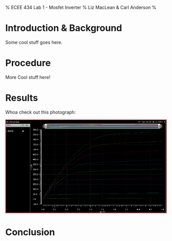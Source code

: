% ECEE 434 Lab 1 - Mosfet Inverter
% Liz MacLean & Carl Anderson
%

# Introduction & Background

Some cool stuff goes here.

# Procedure

More Cool stuff here!

# Results

Whoa check out this photograph:

![NMOS Family I-C Curve](nmos_family_i-c_curve.png)

# Conclusion

